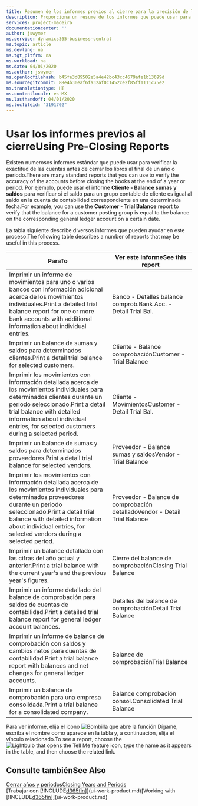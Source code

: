 ```yaml
---
title: Resumen de los informes previos al cierre para la precisión de las cuentas | Documentos de Microsoft
description: Proporciona un resume de los informes que puede usar para verificar la exactitud de las cuentas antes de cerrar los libros al final de un año o periodo.
services: project-madeira
documentationcenter: ''
author: jswymer
ms.service: dynamics365-business-central
ms.topic: article
ms.devlang: na
ms.tgt_pltfrm: na
ms.workload: na
ms.date: 04/01/2020
ms.author: jswymer
ms.openlocfilehash: b45fe3d89502e5a4e42bc43cc4679afe1b13699d
ms.sourcegitcommit: 88e4b30eaf6fa32af0c1452ce2f85ff1111c75e2
ms.translationtype: HT
ms.contentlocale: es-MX
ms.lasthandoff: 04/01/2020
ms.locfileid: "3191702"
---
```

# <a name="using-pre-closing-reports"></a><span data-ttu-id="9a3b8-103">Usar los informes previos al cierre</span><span class="sxs-lookup"><span data-stu-id="9a3b8-103">Using Pre-Closing Reports</span></span>
<span data-ttu-id="9a3b8-104">Existen numerosos informes estándar que puede usar para verificar la exactitud de las cuentas antes de cerrar los libros al final de un año o periodo.</span><span class="sxs-lookup"><span data-stu-id="9a3b8-104">There are many standard reports that you can use to verify the accuracy of the accounts before closing the books at the end of a year or period.</span></span> <span data-ttu-id="9a3b8-105">Por ejemplo, puede usar el informe **Cliente - Balance sumas y saldos** para verificar si el saldo para un grupo contable de cliente es igual al saldo en la cuenta de contabilidad correspondiente en una determinada fecha.</span><span class="sxs-lookup"><span data-stu-id="9a3b8-105">For example, you can use the **Customer - Trial Balance** report to verify that the balance for a customer posting group is equal to the balance on the corresponding general ledger account on a certain date.</span></span>

<span data-ttu-id="9a3b8-106">La tabla siguiente describe diversos informes que pueden ayudar en este proceso.</span><span class="sxs-lookup"><span data-stu-id="9a3b8-106">The following table describes a number of reports that may be useful in this process.</span></span>

| <span data-ttu-id="9a3b8-107">Para</span><span class="sxs-lookup"><span data-stu-id="9a3b8-107">To</span></span> | <span data-ttu-id="9a3b8-108">Ver este informe</span><span class="sxs-lookup"><span data-stu-id="9a3b8-108">See this report</span></span> |
| --- | --- |
| <span data-ttu-id="9a3b8-109">Imprimir un informe de movimientos para uno o varios bancos con información adicional acerca de los movimientos individuales.</span><span class="sxs-lookup"><span data-stu-id="9a3b8-109">Print a detailed trial balance report for one or more bank accounts with additional information about individual entries.</span></span> |<span data-ttu-id="9a3b8-110">Banco - Detalles balance comprob.</span><span class="sxs-lookup"><span data-stu-id="9a3b8-110">Bank Acc. - Detail Trial Bal.</span></span> |
| <span data-ttu-id="9a3b8-111">Imprimir un balance de sumas y saldos para determinados clientes.</span><span class="sxs-lookup"><span data-stu-id="9a3b8-111">Print a detail trial balance for selected customers.</span></span> |<span data-ttu-id="9a3b8-112">Cliente - Balance comprobación</span><span class="sxs-lookup"><span data-stu-id="9a3b8-112">Customer - Trial Balance</span></span> |
| <span data-ttu-id="9a3b8-113">Imprimir los movimientos con información detallada acerca de los movimientos individuales para determinados clientes durante un periodo seleccionado.</span><span class="sxs-lookup"><span data-stu-id="9a3b8-113">Print a detail trial balance with detailed information about individual entries, for selected customers during a selected period.</span></span> |<span data-ttu-id="9a3b8-114">Cliente - Movimientos</span><span class="sxs-lookup"><span data-stu-id="9a3b8-114">Customer - Detail Trial Bal.</span></span> |
| <span data-ttu-id="9a3b8-115">Imprimir un balance de sumas y saldos para determinados proveedores.</span><span class="sxs-lookup"><span data-stu-id="9a3b8-115">Print a detail trial balance for selected vendors.</span></span> |<span data-ttu-id="9a3b8-116">Proveedor - Balance sumas y saldos</span><span class="sxs-lookup"><span data-stu-id="9a3b8-116">Vendor - Trial Balance</span></span> |
| <span data-ttu-id="9a3b8-117">Imprimir los movimientos con información detallada acerca de los movimientos individuales para determinados proveedores durante un periodo seleccionado.</span><span class="sxs-lookup"><span data-stu-id="9a3b8-117">Print a detail trial balance with detailed information about individual entries, for selected vendors during a selected period.</span></span> |<span data-ttu-id="9a3b8-118">Proveedor - Balance de comprobación detallado</span><span class="sxs-lookup"><span data-stu-id="9a3b8-118">Vendor - Detail Trial Balance</span></span> |
| <span data-ttu-id="9a3b8-119">Imprimir un balance detallado con las cifras del año actual y anterior.</span><span class="sxs-lookup"><span data-stu-id="9a3b8-119">Print a trial balance with the current year's and the previous year's figures.</span></span> |<span data-ttu-id="9a3b8-120">Cierre del balance de comprobación</span><span class="sxs-lookup"><span data-stu-id="9a3b8-120">Closing Trial Balance</span></span> |
| <span data-ttu-id="9a3b8-121">Imprimir un informe detallado del balance de comprobación para saldos de cuentas de contabilidad.</span><span class="sxs-lookup"><span data-stu-id="9a3b8-121">Print a detailed trial balance report for general ledger account balances.</span></span> |<span data-ttu-id="9a3b8-122">Detalles del balance de comprobación</span><span class="sxs-lookup"><span data-stu-id="9a3b8-122">Detail Trial Balance</span></span> |
| <span data-ttu-id="9a3b8-123">Imprimir un informe de balance de comprobación con saldos y cambios netos para cuentas de contabilidad.</span><span class="sxs-lookup"><span data-stu-id="9a3b8-123">Print a trial balance report with balances and net changes for general ledger accounts.</span></span> |<span data-ttu-id="9a3b8-124">Balance de comprobación</span><span class="sxs-lookup"><span data-stu-id="9a3b8-124">Trial Balance</span></span> |
| <span data-ttu-id="9a3b8-125">Imprimir un balance de comprobación para una empresa consolidada.</span><span class="sxs-lookup"><span data-stu-id="9a3b8-125">Print a trial balance for a consolidated company.</span></span> |<span data-ttu-id="9a3b8-126">Balance comprobación consol.</span><span class="sxs-lookup"><span data-stu-id="9a3b8-126">Consolidated Trial Balance</span></span> |

<span data-ttu-id="9a3b8-127">Para ver informe, elija el icono ![Bombilla que abre la función Dígame](media/ui-search/search_small.png "Dígame qué desea hacer"), escriba el nombre como aparece en la tabla y, a continuación, elija el vínculo relacionado.</span><span class="sxs-lookup"><span data-stu-id="9a3b8-127">To see a report, choose the ![Lightbulb that opens the Tell Me feature](media/ui-search/search_small.png "Tell me what you want to do") icon, type the name as it appears in the table, and then choose the related link.</span></span>

## <a name="see-also"></a><span data-ttu-id="9a3b8-128">Consulte también</span><span class="sxs-lookup"><span data-stu-id="9a3b8-128">See Also</span></span>
[<span data-ttu-id="9a3b8-129">Cerrar años y periodos</span><span class="sxs-lookup"><span data-stu-id="9a3b8-129">Closing Years and Periods</span></span>](year-close-years-periods.md)  
<span data-ttu-id="9a3b8-130">[Trabajar con [!INCLUDE[d365fin](includes/d365fin_md.md)]](ui-work-product.md)</span><span class="sxs-lookup"><span data-stu-id="9a3b8-130">[Working with [!INCLUDE[d365fin](includes/d365fin_md.md)]](ui-work-product.md)</span></span>

